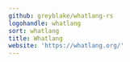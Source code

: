 ```yaml
---
github: greyblake/whatlang-rs
logohandle: whatlang
sort: whatlang
title: Whatlang
website: 'https://whatlang.org/'
---
```

